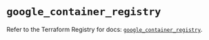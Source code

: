 # `google_container_registry`

Refer to the Terraform Registry for docs: [`google_container_registry`](https://registry.terraform.io/providers/hashicorp/google-beta/6.14.1/docs/resources/google_container_registry).
